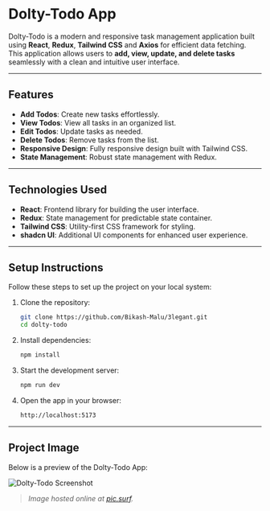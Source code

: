 # Dolty-Todo App

Dolty-Todo is a modern and responsive task management application built using **React**, **Redux**, **Tailwind CSS** and **Axios** for efficient data fetching. This application allows users to **add, view, update, and delete tasks** seamlessly with a clean and intuitive user interface.

---

## Features

- **Add Todos**: Create new tasks effortlessly.
- **View Todos**: View all tasks in an organized list.
- **Edit Todos**: Update tasks as needed.
- **Delete Todos**: Remove tasks from the list.
- **Responsive Design**: Fully responsive design built with Tailwind CSS.
- **State Management**: Robust state management with Redux.

---

## Technologies Used

- **React**: Frontend library for building the user interface.
- **Redux**: State management for predictable state container.
- **Tailwind CSS**: Utility-first CSS framework for styling.
- **shadcn UI**: Additional UI components for enhanced user experience.

---

## Setup Instructions

Follow these steps to set up the project on your local system:

1. Clone the repository:
   ```bash
   git clone https://github.com/Bikash-Malu/3legant.git
   cd dolty-todo
2. Install dependencies:
   ```bash
   npm install
3. Start the development server:
   ```bash
   npm run dev
3. Open the app in your browser:
   ```bash
   http://localhost:5173  
   
---
## Project Image

Below is a preview of the Dolty-Todo App:

![Dolty-Todo Screenshot](https://pic.surf/gme)

> *Image hosted online at [pic.surf](https://pic.surf/).*